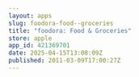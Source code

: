 ```yaml
---
layout: apps
slug: foodora-food--groceries
title: "foodora: Food & Groceries"
store: apple
app_id: 421369701
date: 2025-04-15T13:08:09Z
published: 2011-03-09T17:00:27Z
---
```

